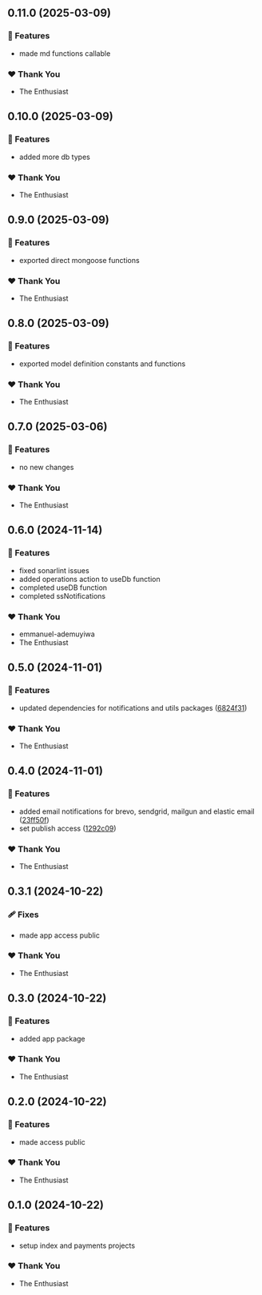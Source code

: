 ## 0.11.0 (2025-03-09)

### 🚀 Features

- made md functions callable

### ❤️  Thank You

- The Enthusiast

## 0.10.0 (2025-03-09)

### 🚀 Features

- added more db types

### ❤️  Thank You

- The Enthusiast

## 0.9.0 (2025-03-09)

### 🚀 Features

- exported direct mongoose functions

### ❤️  Thank You

- The Enthusiast

## 0.8.0 (2025-03-09)

### 🚀 Features

- exported model definition constants and functions

### ❤️  Thank You

- The Enthusiast

## 0.7.0 (2025-03-06)

### 🚀 Features

- no new changes

### ❤️  Thank You

- The Enthusiast

## 0.6.0 (2024-11-14)

### 🚀 Features

- fixed sonarlint issues
- added operations action to useDb function
- completed useDB function
- completed ssNotifications

### ❤️  Thank You

- emmanuel-ademuyiwa
- The Enthusiast

## 0.5.0 (2024-11-01)

### 🚀 Features

- updated dependencies for notifications and utils packages ([6824f31](https://github.com/joshuaben-seth/super-skeleton/commit/6824f31))

### ❤️  Thank You

- The Enthusiast

## 0.4.0 (2024-11-01)

### 🚀 Features

- added email notifications for brevo, sendgrid, mailgun and elastic email ([23ff50f](https://github.com/joshuaben-seth/super-skeleton/commit/23ff50f))
- set publish access ([1292c09](https://github.com/joshuaben-seth/super-skeleton/commit/1292c09))

### ❤️  Thank You

- The Enthusiast

## 0.3.1 (2024-10-22)

### 🩹 Fixes

- made app access public

### ❤️ Thank You

- The Enthusiast

## 0.3.0 (2024-10-22)

### 🚀 Features

- added app package

### ❤️ Thank You

- The Enthusiast

## 0.2.0 (2024-10-22)

### 🚀 Features

- made access public

### ❤️ Thank You

- The Enthusiast

## 0.1.0 (2024-10-22)

### 🚀 Features

- setup index and payments projects

### ❤️ Thank You

- The Enthusiast
